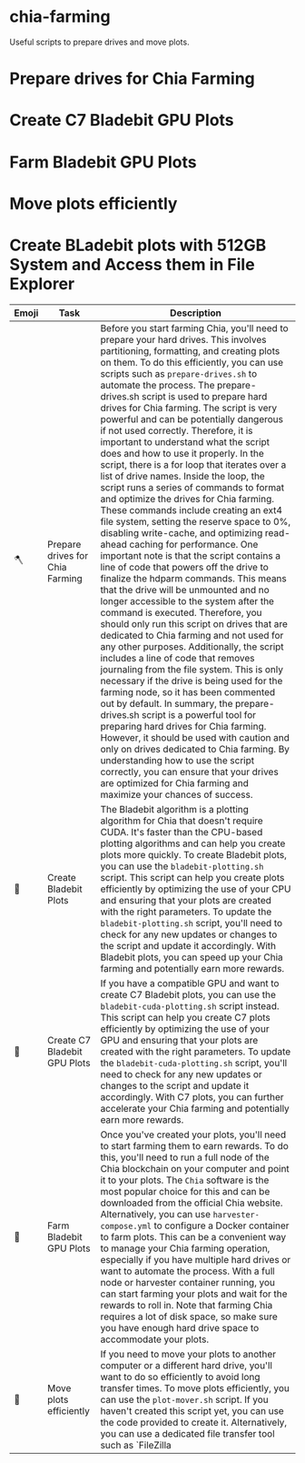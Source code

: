 # chia-farming

Useful scripts to prepare drives and move plots.

# Prepare drives for Chia Farming
# Create C7 Bladebit GPU Plots
# Farm Bladebit GPU Plots
# Move plots efficiently
# Create BLadebit plots with 512GB System and Access them in File Explorer

| Emoji | Task                                                                                              | Description                                                                                                                                                                                                                                                                                                                                                                                                                                                                                                                                                                                                                                                                                                                                                       |
|-------|---------------------------------------------------------------------------------------------------|-------------------------------------------------------------------------------------------------------------------------------------------------------------------------------------------------------------------------------------------------------------------------------------------------------------------------------------------------------------------------------------------------------------------------------------------------------------------------------------------------------------------------------------------------------------------------------------------------------------------------------------------------------------------------------------------------------------------------------------------------------------------|
| 🪓    | Prepare drives for Chia Farming                                                                   | Before you start farming Chia, you'll need to prepare your hard drives. This involves partitioning, formatting, and creating plots on them. To do this efficiently, you can use scripts such as `prepare-drives.sh` to automate the process. The prepare-drives.sh script is used to prepare hard drives for Chia farming. The script is very powerful and can be potentially dangerous if not used correctly. Therefore, it is important to understand what the script does and how to use it properly. In the script, there is a for loop that iterates over a list of drive names. Inside the loop, the script runs a series of commands to format and optimize the drives for Chia farming. These commands include creating an ext4 file system, setting the reserve space to 0%, disabling write-cache, and optimizing read-ahead caching for performance. One important note is that the script contains a line of code that powers off the drive to finalize the hdparm commands. This means that the drive will be unmounted and no longer accessible to the system after the command is executed. Therefore, you should only run this script on drives that are dedicated to Chia farming and not used for any other purposes. Additionally, the script includes a line of code that removes journaling from the file system. This is only necessary if the drive is being used for the farming node, so it has been commented out by default. In summary, the prepare-drives.sh script is a powerful tool for preparing hard drives for Chia farming. However, it should be used with caution and only on drives dedicated to Chia farming. By understanding how to use the script correctly, you can ensure that your drives are optimized for Chia farming and maximize your chances of success.                                                                                                                                                                                                                         |
| 🌱    | Create Bladebit Plots                                                                            | The Bladebit algorithm is a plotting algorithm for Chia that doesn't require CUDA. It's faster than the CPU-based plotting algorithms and can help you create plots more quickly. To create Bladebit plots, you can use the `bladebit-plotting.sh` script. This script can help you create plots efficiently by optimizing the use of your CPU and ensuring that your plots are created with the right parameters. To update the `bladebit-plotting.sh` script, you'll need to check for any new updates or changes to the script and update it accordingly. With Bladebit plots, you can speed up your Chia farming and potentially earn more rewards.                                                                                                                                                                                                                                    |
| 🚜    | Create C7 Bladebit GPU Plots                                                                      | If you have a compatible GPU and want to create C7 Bladebit plots, you can use the `bladebit-cuda-plotting.sh` script instead. This script can help you create C7 plots efficiently by optimizing the use of your GPU and ensuring that your plots are created with the right parameters. To update the `bladebit-cuda-plotting.sh` script, you'll need to check for any new updates or changes to the script and update it accordingly. With C7 plots, you can further accelerate your Chia farming and potentially earn more rewards. |
| 🌾    | Farm Bladebit GPU Plots                                                                           | Once you've created your plots, you'll need to start farming them to earn rewards. To do this, you'll need to run a full node of the Chia blockchain on your computer and point it to your plots. The `Chia` software is the most popular choice for this and can be downloaded from the official Chia website. Alternatively, you can use `harvester-compose.yml` to configure a Docker container to farm plots. This can be a convenient way to manage your Chia farming operation, especially if you have multiple hard drives or want to automate the process. With a full node or harvester container running, you can start farming your plots and wait for the rewards to roll in. Note that farming Chia requires a lot of disk space, so make sure you have enough hard drive space to accommodate your plots.                                                                                                                                                                                         |
| 🚛    | Move plots efficiently                                                                            | If you need to move your plots to another computer or a different hard drive, you'll want to do so efficiently to avoid long transfer times. To move plots efficiently, you can use the `plot-mover.sh` script. If you haven't created this script yet, you can use the code provided to create it. Alternatively, you can use a dedicated file transfer tool such as `FileZilla
